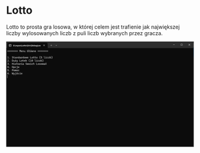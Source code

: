 # Lotto

<p>
Lotto to prosta gra losowa, w której celem jest trafienie jak największej liczby wylosowanych liczb z puli liczb wybranych przez gracza.
</p>

![App Screenshot](menu.png)
